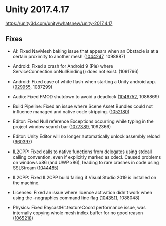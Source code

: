 # Unity 2017.4.17

https://unity3d.com/unity/whatsnew/unity-2017.4.17

## Fixes



*   AI: Fixed NavMesh baking issue that appears when an Obstacle is at a certain proximity to another mesh ([1044247](https://issuetracker.unity3d.com/issues/nav-mesh-pathfinding-bakes-incorrectly-when-gameobjects-are-placed-very-specifically), 1098887)
    
*   Android: Fixed a crash for Android 9 (Pie) where ServiceConnection.onNullBinding() does not exist. (1091766)
    
*   Android: Fixed case of white flash when starting a Unity android app. ([929955](https://issuetracker.unity3d.com/issues/android-white-screen-before-splash-screen), 1087299)
    
*   Audio: Fixed FMOD shutdown to avoid a deadlock ([1046752](https://issuetracker.unity3d.com/issues/android-google-play-video-recording-freezes-the-application-when-unlocking-the-device), 1086869)
    
*   Build Pipeline: Fixed an issue where Scene Asset Bundles could not influence managed and native code stripping. ([1052180](https://issuetracker.unity3d.com/issues/assetbundlemanifestpath-does-not-work-when-building-scenes-asset-bundles))
    
*   Editor: Fixed Null reference Exceptions occurring while typing in the project window search bar ([1077389](https://issuetracker.unity3d.com/issues/editor-typing-in-project-window-search-bar-during-play-mode-causes-nullreference-exceptions), 1092366)
    
*   Editor: Unity Editor will no longer automatically unlock assembly reload ([960397](https://issuetracker.unity3d.com/issues/certain-editor-gui-interactions-automatically-reset-lockreloadassemblies))
    
*   IL2CPP: Fixed calls to native functions from delegates using stdcall calling convention, even if explicitly marked as cdecl. Caused problems on windows x86 (and UWP x86), leading to rare crashes in code using SSLStream ([1044485](https://issuetracker.unity3d.com/issues/uwp-network-dll-triggers-an-exception-in-uwp-il2cpp-build))
    
*   IL2CPP: Fixed IL2CPP build failing if Visual Studio 2019 is installed on the machine.
    
*   Licenses: Fixed an issue where licence activation didn't work when using the -nographics command line flag ([1043511](https://issuetracker.unity3d.com/issues/using-nographics-causes-a-command-line-license-activation-to-fail), 1088048)
    
*   Physics: Fixed RaycastHit.textureCoord performance issue, was internally copying whole mesh index buffer for no good reason ([1065218](https://issuetracker.unity3d.com/issues/raycasthit-dot-texturecoord-is-very-slow))